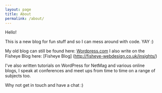 ```yaml
---
layout: page
title: About
permalink: /about/
---
```


Hello!

This is a new blog for fun stuff and so I can mess around with code. YAY :)

My old blog can still be found here: [Wordpress.com](https://kirstyburgoine.wordpress.com/)
I also write on the Fisheye Blog here: [Fisheye Blog] (http://fisheye-webdesign.co.uk/insights/)

I've also written tutorials on WordPress for NetMag and various online blogs, I speak at conferences and meet ups from time to time on a range of subjects too.

Why not get in touch and have a chat :)